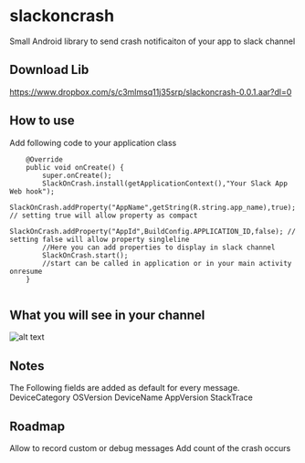 # slackoncrash
Small Android library to send crash notificaiton of your app to slack channel

## Download Lib
https://www.dropbox.com/s/c3mlmsq11j35srp/slackoncrash-0.0.1.aar?dl=0

## How to use
Add following code to your application class
```
    @Override
    public void onCreate() {
        super.onCreate();
        SlackOnCrash.install(getApplicationContext(),"Your Slack App Web hook");
        SlackOnCrash.addProperty("AppName",getString(R.string.app_name),true); // setting true will allow property as compact
        SlackOnCrash.addProperty("AppId",BuildConfig.APPLICATION_ID,false); // setting false will allow property singleline
        //Here you can add properties to display in slack channel
        SlackOnCrash.start();
        //start can be called in application or in your main activity onresume
    }
        
```

## What you will see in your channel
![alt text](https://github.com/grootan/slackoncrash/blob/master/Screen%20Shot%202017-10-23%20at%201.10.55%20AM.png)

## Notes

The Following fields are added as default for every message.
DeviceCategory
OSVersion
DeviceName
AppVersion
StackTrace

## Roadmap
Allow to record custom or debug messages
Add count of the crash occurs


